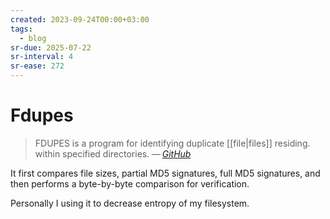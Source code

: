 ```yaml
---
created: 2023-09-24T00:00+03:00
tags:
  - blog
sr-due: 2025-07-22
sr-interval: 4
sr-ease: 272
---
```


# Fdupes

> FDUPES is a program for identifying duplicate [[file|files]] residing. within specified directories. — <cite>[GitHub](https://github.com/adrianlopezroche/fdupes)</cite>

It first compares file sizes, partial MD5 signatures, full MD5 signatures, and then performs a byte-by-byte comparison for verification.

Personally I using it to decrease entropy of my filesystem.
